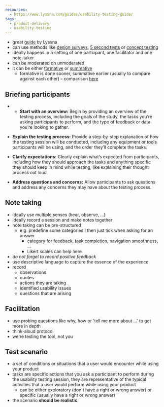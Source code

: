 ```yaml
---
resources:
  - https://www.lyssna.com/guides/usability-testing-guide/
tags:
  - product-delivery
  - usability-testing
---
```

- great [guide](https://www.lyssna.com/guides/usability-testing-guide/) by Lyssna
- can use methods like [design surveys](https://www.lyssna.com/guides/design-surveys/), [5 second tests](https://www.lyssna.com/guides/five-second-testing/) or [concept testing](https://www.lyssna.com/blog/concept-testing/)
- ideally happens in a setting of one partcipant, one facilitator and one note-taker
- can be moderated on unmoderated
- it can be either [formative](https://www.lyssna.com/blog/formative-usability-testing/) or [summative](https://www.lyssna.com/blog/summative-usability-testing/)
	- formative is done sooner, summative earlier (usually to compare against each other) – comparison [here](https://www.lyssna.com/blog/formative-vs-summative-usability-testing/)
## Briefing participants
- - **Start with an overview:** Begin by providing an overview of the testing process, including the goals of the study, the tasks you’re asking participants to perform, and the type of feedback or data you’re looking to gather.
    
- **Explain the testing process:** Provide a step-by-step explanation of how the testing session will be conducted, including any equipment or tools participants will be using, and the order they’ll complete the tasks.
    
- **Clarify expectations:** Clearly explain what’s expected from participants, including how they should approach the tasks and anything specific they should keep in mind while testing, like explaining their thought process out loud.
    
- **Address questions and concerns:** Allow participants to ask questions and address any concerns they may have about the testing process.
## Note taking
- ideally use multiple senses (hear, observe, ...)
- ideally record a session and make notes together
- note taking can be pre-structured
	- e.g. predefine some categories I then just tick when asking for an answer
		- category for feedback, task completion, navigation smoothness, ...
		- Likert scales can help here
- *do not forget to record positive feedback*
- use descriptive language to capture the essence of the experience
- record
	- observations
	- quotes
	- actions they are taking
	- identified usability issues
	- questions that are arising
## Facilitation
- use probing questions like why, how or 'tell me more about ...' to get more in depth
- think-aloud protocol
- we're testing the tool, not you
## Test scenario
- a set of conditions or situations that a user would encounter while using your product
- tasks are specific actions that you ask a participant to perform during the usability testing session, they are representative of the typical activities that a user would perform while using your product
	- can be either exploratory (don't have a right or wrong answer) or specific (usually have a right or wrong answer)
- the scenario **should be realistic**
